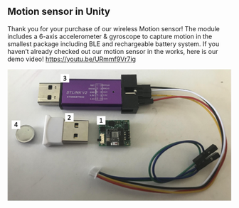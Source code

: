 ## Motion sensor in Unity
Thank you for your purchase of our wireless Motion sensor!
The module includes a 6-axis accelerometer & gyroscope to capture motion in the smallest package including BLE and rechargeable battery system.
If you haven’t already checked out our motion sensor in the works, here is our demo video!
https://youtu.be/URmmf9Vr7ig


![Alt text](images/hardwares.png?raw=true "Hardwares")
